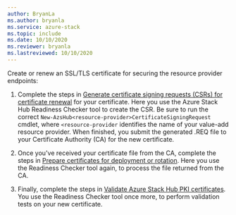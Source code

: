 ```yaml
---
author: BryanLa
ms.author: bryanla
ms.service: azure-stack
ms.topic: include
ms.date: 10/10/2020
ms.reviewer: bryanla
ms.lastreviewed: 10/10/2020
---
```


Create or renew an SSL/TLS certificate for securing the resource provider endpoints:

1. Complete the steps in [Generate certificate signing requests (CSRs) for certificate renewal](../operator/azure-stack-get-pki-certs.md#generate-certificate-signing-requests-for-certificate-renewal) for your certificate. Here you use the Azure Stack Hub Readiness Checker tool to create the CSR. Be sure to run the correct `New-AzsHub<resource-provider>CertificateSigningRequest` cmdlet, where `<resource-provider` identifies the name of your value-add resource provider. When finished, you submit the generated .REQ file to your Certificate Authority (CA) for the new certificate.

2. Once you've received your certificate file from the CA, complete the steps in [Prepare certificates for deployment or rotation](../operator/azure-stack-prepare-pki-certs.md). Here you use the Readiness Checker tool again, to process the file returned from the CA.

3. Finally, complete the steps in [Validate Azure Stack Hub PKI certificates](../operator/azure-stack-validate-pki-certs.md). You use the Readiness Checker tool once more, to perform validation tests on your new certificate.


